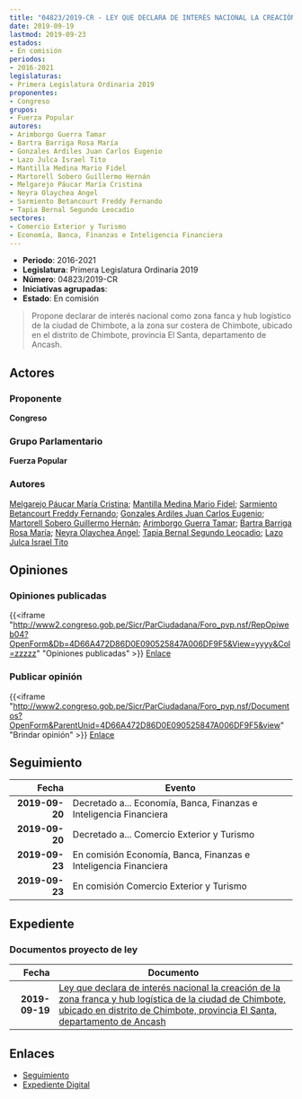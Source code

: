 ```yaml
---
title: "04823/2019-CR - LEY QUE DECLARA DE INTERÉS NACIONAL LA CREACIÓN DE LA ZONA FRANCA Y HUB LOGÍSTICO DE LA CIUDAD DE CHIMBOTE, UBICADO EN EL DISTRITO DE CHIMBOTE, PROVINCIA EL SANTA, DEPARTAMENTO DE ANCASH"
date: 2019-09-19
lastmod: 2019-09-23
estados:
- En comisión
periodos:
- 2016-2021
legislaturas:
- Primera Legislatura Ordinaria 2019
proponentes:
- Congreso
grupos:
- Fuerza Popular
autores:
- Arimborgo Guerra Tamar
- Bartra Barriga Rosa María
- Gonzales Ardiles Juan Carlos Eugenio
- Lazo Julca Israel Tito
- Mantilla Medina Mario Fidel
- Martorell Sobero Guillermo Hernán
- Melgarejo Páucar María Cristina
- Neyra Olaychea Angel
- Sarmiento Betancourt Freddy Fernando
- Tapia Bernal Segundo Leocadio
sectores:
- Comercio Exterior y Turismo
- Economía, Banca, Finanzas e Inteligencia Financiera
---
```

- **Periodo**: 2016-2021
- **Legislatura**: Primera Legislatura Ordinaria 2019
- **Número**: 04823/2019-CR
- **Iniciativas agrupadas**: 
- **Estado**: En comisión

> Propone declarar de interés nacional como zona fanca y hub logístico de la ciudad de Chimbote, a la zona sur costera de Chimbote, ubicado en el distrito de Chimbote, provincia El Santa, departamento de Ancash.


## Actores

### Proponente

**Congreso**

### Grupo Parlamentario

**Fuerza Popular**

### Autores

[Melgarejo Páucar María Cristina](mailto:mailto:mmelgarejo@congreso.gob.pe); [Mantilla Medina Mario Fidel](mailto:mailto:mmantilla@congreso.gob.pe); [Sarmiento Betancourt Freddy Fernando](mailto:mailto:fsarmiento@congreso.gob.pe); [Gonzales Ardiles Juan Carlos Eugenio](mailto:mailto:jgonzalesa@congreso.gob.pe); [Martorell Sobero Guillermo Hernán](mailto:mailto:gmartorell@congreso.gob.pe); [Arimborgo Guerra Tamar](mailto:mailto:tarimborgo@congreso.gob.pe); [Bartra Barriga Rosa María](mailto:mailto:rbartra@congreso.gob.pe); [Neyra Olaychea Angel](mailto:mailto:); [Tapia Bernal Segundo Leocadio](mailto:mailto:stapia@congreso.gob.pe); [Lazo Julca Israel Tito](mailto:mailto:ilazo@congreso.gob.pe)

## Opiniones

### Opiniones publicadas

{{<iframe "http://www2.congreso.gob.pe/Sicr/ParCiudadana/Foro_pvp.nsf/RepOpiweb04?OpenForm&Db=4D66A472D86D0E090525847A006DF9F5&View=yyyy&Col=zzzzz" "Opiniones publicadas" >}}
[Enlace](http://www2.congreso.gob.pe/Sicr/ParCiudadana/Foro_pvp.nsf/RepOpiweb04?OpenForm&Db=4D66A472D86D0E090525847A006DF9F5&View=yyyy&Col=zzzzz)

### Publicar opinión

{{<iframe "http://www2.congreso.gob.pe/Sicr/ParCiudadana/Foro_pvp.nsf/Documentos?OpenForm&ParentUnid=4D66A472D86D0E090525847A006DF9F5&view" "Brindar opinión" >}}
[Enlace](http://www2.congreso.gob.pe/Sicr/ParCiudadana/Foro_pvp.nsf/Documentos?OpenForm&ParentUnid=4D66A472D86D0E090525847A006DF9F5&view)


## Seguimiento

| Fecha | Evento |
|------:|--------|
| **2019-09-20** | Decretado a... Economía, Banca, Finanzas e Inteligencia Financiera |
| **2019-09-20** | Decretado a... Comercio Exterior y Turismo |
| **2019-09-23** | En comisión Economía, Banca, Finanzas e Inteligencia Financiera |
| **2019-09-23** | En comisión Comercio Exterior y Turismo |

## Expediente

### Documentos proyecto de ley

| Fecha | Documento |
|------:|-----------|
| **2019-09-19** | [Ley que declara de interés nacional la creación de la zona franca y hub logística de la ciudad de Chimbote, ubicado en distrito de Chimbote, provincia El Santa, departamento de Ancash](http://www.leyes.congreso.gob.pe/Documentos/2016_2021/Proyectos_de_Ley_y_de_Resoluciones_Legislativas/PL04823_20190919.pdf) |

## Enlaces

- [Seguimiento](http://www2.congreso.gob.pe/Sicr/TraDocEstProc/CLProLey2016.nsf/f7fff46988ca05b1052578e100829cc7/e64f012393b7f4430525847a00664dc8?OpenDocument)
- [Expediente Digital](http://www2.congreso.gob.pe/Sicr/TraDocEstProc/Expvirt_2011.nsf/visbusqptramdoc1621/04823?opendocument)

